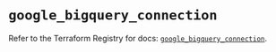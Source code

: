 # `google_bigquery_connection`

Refer to the Terraform Registry for docs: [`google_bigquery_connection`](https://registry.terraform.io/providers/hashicorp/google-beta/6.6.0/docs/resources/google_bigquery_connection).
